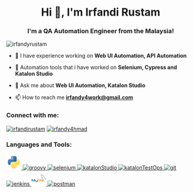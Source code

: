 <h1 align="center">Hi 👋, I'm Irfandi Rustam</h1>
<h3 align="center">I'm a QA Automation Engineer from the Malaysia!</h3>

<p align="left"> <img src="https://komarev.com/ghpvc/?username=irfandyrustam&label=Profile%20views&color=0e75b6&style=flat" alt="irfandyrustam" /> </p>

- 🔭 I have experience working on **Web UI Automation, API Automation**

- 🌱 Automation tools that i have worked on **Selenium, Cypress and Katalon Studio**

- 💬 Ask me about **Web UI Automation, Katalon Studio**

- 📫 How to reach me **irfandy4work@gmail.com**

<h3 align="left">Connect with me:</h3>
<p align="left">
<a href="https://linkedin.com/in/irfandirustam" target="blank"><img align="center" src="https://raw.githubusercontent.com/rahuldkjain/github-profile-readme-generator/master/src/images/icons/Social/linked-in-alt.svg" alt="irfandirustam" height="30" width="40" /></a>
<a href="https://www.leetcode.com/irfandy4hmad" target="blank"><img align="center" src="https://raw.githubusercontent.com/rahuldkjain/github-profile-readme-generator/master/src/images/icons/Social/leet-code.svg" alt="irfandy4hmad" height="30" width="40" /></a>
</p>

<h3 align="left">Languages and Tools:</h3>
<p align="left"> 
<a href="https://www.python.org" target="_blank" rel="noreferrer"> <img src="https://raw.githubusercontent.com/devicons/devicon/master/icons/python/python-original.svg" alt="python" width="40" height="40"/> </a>
<a href="https://groovy-lang.org/" target="_blank" rel="noreferrer"> <img src="https://upload.wikimedia.org/wikipedia/commons/thumb/3/36/Groovy-logo.svg/2560px-Groovy-logo.svg.png" alt="groovy" width="60" height="40"/> </a> 
<a href="https://www.selenium.dev" target="_blank" rel="noreferrer"> <img src="https://raw.githubusercontent.com/detain/svg-logos/780f25886640cef088af994181646db2f6b1a3f8/svg/selenium-logo.svg" alt="selenium" width="40" height="40"/> </a>
<a href="https://katalon.com/" target="_blank" rel="noreferrer"> <img src="https://static.crozdesk.com/web_app_library/providers/logos/000/001/552/original/katalon-studio-1570608762-logo.png?1570608762" alt="katalonStudio" width="40" height="40"/> </a>
<a href="https://katalon.com/testops/" target="_blank" rel="noreferrer"> <img src="https://d1h3p5fzmizjvp.cloudfront.net/themes/katalon_4/images/pages/testops_landing_page/Group%208.png" alt="katalonTestOps" width="40" height="40"/> </a> 
<a href="https://git-scm.com/" target="_blank" rel="noreferrer"> <img src="https://www.vectorlogo.zone/logos/git-scm/git-scm-icon.svg" alt="git" width="40" height="40"/> </a> 
<a href="https://www.jenkins.io" target="_blank" rel="noreferrer"> <img src="https://www.vectorlogo.zone/logos/jenkins/jenkins-icon.svg" alt="jenkins" width="40" height="40"/> </a> 
<a href="https://www.mysql.com/" target="_blank" rel="noreferrer"> <img src="https://raw.githubusercontent.com/devicons/devicon/master/icons/mysql/mysql-original-wordmark.svg" alt="mysql" width="40" height="40"/> </a> 
<a href="https://postman.com" target="_blank" rel="noreferrer"> <img src="https://www.vectorlogo.zone/logos/getpostman/getpostman-icon.svg" alt="postman" width="40" height="40"/> </a> 
</p>
